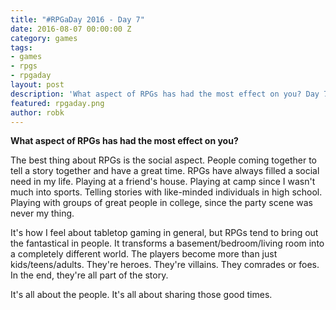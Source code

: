 ```yaml
---
title: "#RPGaDay 2016 - Day 7"
date: 2016-08-07 00:00:00 Z
category: games
tags:
- games
- rpgs
- rpgaday
layout: post
description: 'What aspect of RPGs has had the most effect on you? Day 7 of #RPGaDay.'
featured: rpgaday.png
author: robk
---
```


**What aspect of RPGs has had the most effect on you?**

The best thing about RPGs is the social aspect. People coming together to tell a story together and have a great time. RPGs have always filled a social need in my life. Playing at a friend's house. Playing at camp since I wasn't much into sports. Telling stories with like-minded individuals in high school. Playing with groups of great people in college, since the party scene was never my thing.

It's how I feel about tabletop gaming in general, but RPGs tend to bring out the fantastical in people. It transforms a basement/bedroom/living room into a completely different world. The players become more than just kids/teens/adults. They're heroes. They're villains. They comrades or foes. In the end, they're all part of the story.

It's all about the people. It's all about sharing those good times.
